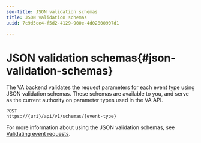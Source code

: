 ```yaml
---
seo-title: JSON validation schemas
title: JSON validation schemas
uuid: 7c9d5ce4-f5d2-4129-900e-4d02800907d1

---
```


# JSON validation schemas{#json-validation-schemas}

The VA backend validates the request parameters for each event type using JSON validation schemas. These schemas are available to you, and serve as the current authority on parameter types used in the VA API.

```
POST
https://{uri}/api/v1/schemas/{event-type}
```

For more information about using the JSON validation schemas, see [Validating event requests](../../media-collection-api/mc-api-impl/mc-api-validate-reqs.md).
